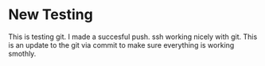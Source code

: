 New Testing
=======

This is testing git. I made a succesful push. ssh working nicely with git. This is an update to the git via commit to make sure everything is working
smothly.
